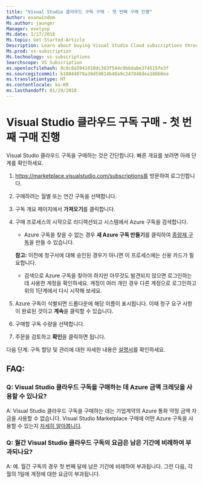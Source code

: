 ```yaml
---
title: "Visual Studio 클라우드 구독 구매 - 첫 번째 구매 진행"
Author: evanwindom
Ms.author: jaunger
Manager: evelynp
Ms.date: 1/17/2018
Ms.topic: Get-Started-Article
Description: Learn about buying Visual Studio Cloud subscriptions through Visual Studio Marketplace
Ms.prod: vs-subscription
Ms.technology: vs-subscriptions
Searchscope: VS Subscription
ms.openlocfilehash: 0c8c8a5941010dc383f544c9b6dabe374515fe3f
ms.sourcegitcommit: b18844078a30d59014b48a9c247848dea188b0ee
ms.translationtype: HT
ms.contentlocale: ko-KR
ms.lasthandoff: 01/29/2018
---
```

# <a name="buying-visual-studio-cloud-subscriptions---making-your-first-purchase"></a>Visual Studio 클라우드 구독 구매 - 첫 번째 구매 진행

Visual Studio 클라우드 구독을 구매하는 것은 간단합니다.  빠른 개요를 보려면 아래 단계를 확인하세요.

1.  https://marketplace.visualstudio.com/subscriptions를 방문하여 로그인합니다.

2.  구매하려는 월별 또는 연간 구독을 선택합니다.

3.  구독 개요 페이지에서 **가져오기**를 클릭합니다.

4.  구매 프로세스의 시작으로 리디렉션되고 시스템에서 Azure 구독을 검색합니다.
    -  Azure 구독을 찾을 수 없는 경우 **새 Azure 구독 만들기**를 클릭하여 [종량제 구독](https://azure.microsoft.com/en-us/offers/ms-azr-0003p/)을 만들 수 있습니다.

    **참고:** 이전에 청구서에 대해 승인된 경우가 아니면 이 프로세스에는 신용 카드가 필요합니다.
    -  검색으로 Azure 구독을 찾아야 하지만 아무것도 발견되지 않으면 로그인하는 데 사용한 계정을 확인하세요.  계정이 여러 개인 경우 다른 계정으로 로그인하고 위의 1단계에서 다시 시작해 보세요.  

5.  Azure 구독이 식별되면 드롭다운에 해당 이름이 표시됩니다.   이때 청구 요구 사항이 완료된 것이고 **계속**을 클릭할 수 있습니다.

6.  구매할 구독 수량을 선택합니다.

7.  주문을 검토하고 **확인**을 클릭하면 됩니다.

다음 단계: 구독 할당 및 관리에 대한 자세한 내용은 [설명서](/visualstudio/subscriptions/)를 확인하세요.

## <a name="faq"></a>FAQ:
### <a name="q--can-i-use-my-azure-monetary-credits-to-purchase-a-visual-studio-cloud-subscription"></a>Q: Visual Studio 클라우드 구독을 구매하는 데 Azure 금액 크레딧을 사용할 수 있나요?
A: Visual Studio 클라우드 구독을 구매하는 데는 기업계약의 Azure 통화 약정 금액 자금을 사용할 수 없습니다.  Visual Studio Marketplace 구매에 어떤 Azure 구독을 사용할 수 있는지 [자세히 알아봅니다](/vsts/billing/faq-azure-billing#billing).
### <a name="q--are-the-monthly-visual-studio-cloud-subscriptions-prorated"></a>Q: 월간 Visual Studio 클라우드 구독의 요금은 남은 기간에 비례하여 부과되나요?
A: 예. 월간 구독의 경우 첫 번째 달에 남은 기간에 비례하여 부과됩니다.  그런 다음, 각 월의 1일에 계정에 대한 요금이 부과됩니다.

